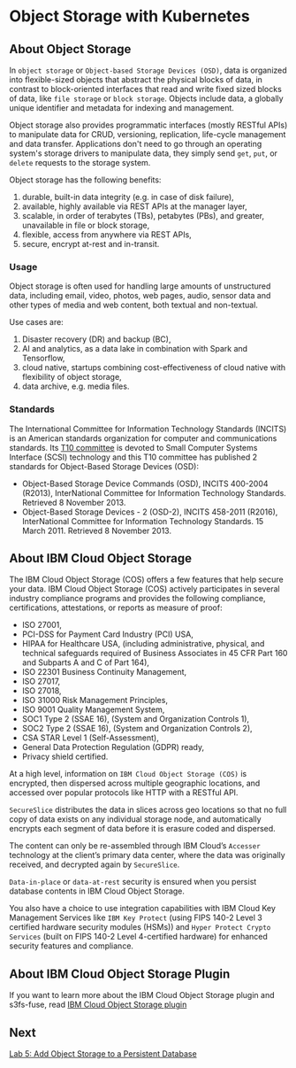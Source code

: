 # Object Storage with Kubernetes 

## About Object Storage

In `object storage` or `Object-based Storage Devices (OSD)`, data is organized into flexible-sized objects that abstract the physical blocks of data, in contrast to block-oriented interfaces that read and write fixed sized blocks of data, like `file storage` or `block storage`. Objects include data, a globally unique identifier and metadata for indexing and management.

Object storage also provides programmatic interfaces (mostly RESTful APIs) to manipulate data for CRUD, versioning, replication, life-cycle management and data transfer. Applications don't need to go through an operating system's storage drivers to manipulate data, they simply send `get`, `put`, or `delete` requests to the storage system.

Object storage has the following benefits:
1. durable, built-in data integrity (e.g. in case of disk failure),
2. available, highly available via REST APIs at the manager layer,
3. scalable, in order of terabytes (TBs), petabytes (PBs), and greater, unavailable in file or block storage,
4. flexible, access from anywhere via REST APIs,
5. secure, encrypt at-rest and in-transit.

### Usage

Object storage is often used for handling large amounts of unstructured data, including email, video, photos, web pages, audio, sensor data and other types of media and web content, both textual and non-textual. 

Use cases are:
1. Disaster recovery (DR) and backup (BC),
2. AI and analytics, as a data lake in combination with Spark and Tensorflow,
3. cloud native, startups combining cost-effectiveness of cloud native with flexibility of object storage,
4. data archive, e.g. media files.

### Standards

The International Committee for Information Technology Standards (INCITS) is an American standards organization for computer and communications standards. Its [T10 committee](http://www.t10.org) is devoted to Small Computer Systems Interface (SCSI) technology and this T10 committee has published 2 standards for Object-Based Storage Devices (OSD):
* Object-Based Storage Device Commands (OSD), INCITS 400-2004 (R2013), InterNational Committee for Information Technology Standards. Retrieved 8 November 2013.
* Object-Based Storage Devices - 2 (OSD-2), INCITS 458-2011 (R2016), InterNational Committee for Information Technology Standards. 15 March 2011. Retrieved 8 November 2013.

## About IBM Cloud Object Storage

The IBM Cloud Object Storage (COS) offers a few features that help secure your data. IBM Cloud Object Storage (COS) actively participates in several industry compliance programs and provides the following compliance, certifications, attestations, or reports as measure of proof:
- ISO 27001,
- PCI-DSS for Payment Card Industry (PCI) USA,
- HIPAA for Healthcare USA, (including administrative, physical, and technical safeguards required of Business Associates in 45 CFR Part 160 and Subparts A and C of Part 164),
- ISO 22301 Business Continuity Management,
- ISO 27017,
- ISO 27018,
- ISO 31000 Risk Management Principles,
- ISO 9001 Quality Management System,
- SOC1 Type 2 (SSAE 16), (System and Organization Controls 1),
- SOC2 Type 2 (SSAE 16), (System and Organization Controls 2),
- CSA STAR Level 1 (Self-Assessment),
- General Data Protection Regulation (GDPR) ready,
- Privacy shield certified.

At a high level, information on `IBM Cloud Object Storage (COS)` is encrypted, then dispersed across multiple geographic locations, and accessed over popular protocols like HTTP with a RESTful API.

`SecureSlice` distributes the data in slices across geo locations so that no full copy of data exists on any individual storage node, and automatically encrypts each segment of data before it is erasure coded and dispersed. 

The content can only be re-assembled through IBM Cloud’s `Accesser` technology at the client’s primary data center, where the data was originally received, and decrypted again by `SecureSlice`. 

`Data-in-place` or `data-at-rest` security is ensured when you persist database contents in IBM Cloud Object Storage. 

You also have a choice to use integration capabilities with IBM Cloud Key Management Services like `IBM Key Protect` (using FIPS 140-2 Level 3 certified hardware security modules (HSMs)) and `Hyper Protect Crypto Services` (built on FIPS 140-2 Level 4-certified hardware) for enhanced security features and compliance.

## About IBM Cloud Object Storage Plugin

If you want to learn more about the IBM Cloud Object Storage plugin and s3fs-fuse, read [IBM Cloud Object Storage plugin](cos-with-s3fs/IBMC-S3FS.md)

## Next

[Lab 5: Add Object Storage to a Persistent Database](cos-with-s3fs/README.md)